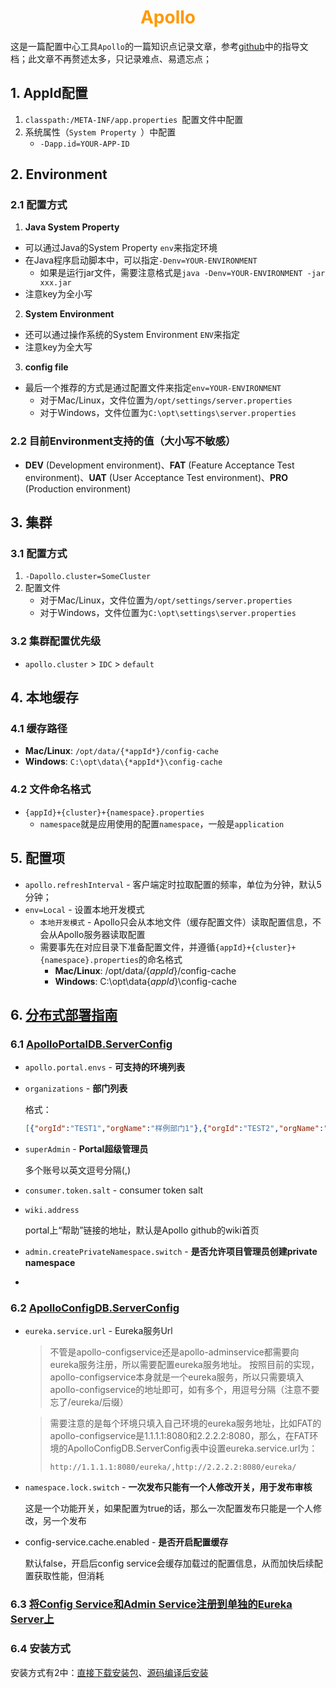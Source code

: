 # <div style="text-align:center;color:#FF9900">Apollo</div> 

这是一篇配置中心工具`Apollo`的一篇知识点记录文章，参考[github][Apollo]中的指导文档；此文章不再赘述太多，只记录难点、易遗忘点；



## 1. AppId配置

1. `classpath:/META-INF/app.properties `配置文件中配置
2. 系统属性（`System Property `）中配置
   - `-Dapp.id=YOUR-APP-ID`

## 2. Environment

### 2.1 **配置方式**

1.  **Java System Property** 
   - 可以通过Java的System Property `env`来指定环境
   - 在Java程序启动脚本中，可以指定`-Denv=YOUR-ENVIRONMENT` 
     - 如果是运行jar文件，需要注意格式是`java -Denv=YOUR-ENVIRONMENT -jar xxx.jar`
   - 注意key为全小写
2.  **System Environment** 
   - 还可以通过操作系统的System Environment `ENV`来指定
   - 注意key为全大写
3.  **config file**
   - 最后一个推荐的方式是通过配置文件来指定`env=YOUR-ENVIRONMENT`
     - 对于Mac/Linux，文件位置为`/opt/settings/server.properties`
     - 对于Windows，文件位置为`C:\opt\settings\server.properties`



### 2.2 目前Environment支持的值（大小写不敏感）

* **DEV** (Development environment)、**FAT** (Feature Acceptance Test environment)、**UAT** (User Acceptance Test environment)、**PRO** (Production environment)



## 3. 集群

### 3.1 配置方式

1. `-Dapollo.cluster=SomeCluster` 
2. 配置文件
   - 对于Mac/Linux，文件位置为`/opt/settings/server.properties`
   - 对于Windows，文件位置为`C:\opt\settings\server.properties`

### 3.2 集群配置优先级

*  `apollo.cluster`  >  `IDC`   >   `default`

## 4. 本地缓存

### 4.1 缓存路径

* **Mac/Linux**: `/opt/data/{*appId*}/config-cache`
* **Windows**: `C:\opt\data\{*appId*}\config-cache`

### 4.2 文件命名格式

* `{appId}+{cluster}+{namespace}.properties` 
  * `namespace`就是应用使用的配置`namespace`，一般是`application`  

## 5. 配置项

* `apollo.refreshInterval` - 客户端定时拉取配置的频率，单位为分钟，默认5分钟；
* `env=Local` - 设置本地开发模式
  * `本地开发模式` - Apollo只会从本地文件（缓存配置文件）读取配置信息，不会从Apollo服务器读取配置 
  * 需要事先在对应目录下准备配置文件，并遵循`{appId}+{cluster}+{namespace}.properties`的命名格式
    * **Mac/Linux**: /opt/data/{*appId*}/config-cache
    * **Windows**: C:\opt\data\{*appId*}\config-cache

## 6. [分布式部署指南][]

### 6.1 [ApolloPortalDB.ServerConfig][]

* `apollo.portal.envs` - **可支持的环境列表**

* `organizations` - **部门列表**

  格式：

  ```json
  [{"orgId":"TEST1","orgName":"样例部门1"},{"orgId":"TEST2","orgName":"样例部门2"}]
  ```

* `superAdmin` - **Portal超级管理员**

  多个账号以英文逗号分隔(,)

* `consumer.token.salt` - consumer token salt

* `wiki.address`

  portal上“帮助”链接的地址，默认是Apollo github的wiki首页

* `admin.createPrivateNamespace.switch` - **是否允许项目管理员创建private namespace**

* 

### 6.2 [ApolloConfigDB.ServerConfig][]

* `eureka.service.url` - Eureka服务Url

  > 不管是apollo-configservice还是apollo-adminservice都需要向eureka服务注册，所以需要配置eureka服务地址。 按照目前的实现，apollo-configservice本身就是一个eureka服务，所以只需要填入apollo-configservice的地址即可，如有多个，用逗号分隔（注意不要忘了/eureka/后缀）

  > 需要注意的是每个环境只填入自己环境的eureka服务地址，比如FAT的apollo-configservice是1.1.1.1:8080和2.2.2.2:8080，那么，在FAT环境的ApolloConfigDB.ServerConfig表中设置eureka.service.url为：
  >
  > ```
  > http://1.1.1.1:8080/eureka/,http://2.2.2.2:8080/eureka/
  > ```

* `namespace.lock.switch` - **一次发布只能有一个人修改开关，用于发布审核**

  这是一个功能开关，如果配置为true的话，那么一次配置发布只能是一个人修改，另一个发布

* config-service.cache.enabled - **是否开启配置缓存**

  默认false，开启后config service会缓存加载过的配置信息，从而加快后续配置获取性能，但消耗

### 6.3 [将Config Service和Admin Service注册到单独的Eureka Server上][]

### 6.4 安装方式

安装方式有2中：[直接下载安装包][]、[源码编译后安装][]









[Apollo]:https://github.com/ctripcorp/apollo	"Apollo"
[分布式部署指南]: https://github.com/ctripcorp/apollo/wiki/%E5%88%86%E5%B8%83%E5%BC%8F%E9%83%A8%E7%BD%B2%E6%8C%87%E5%8D%97
[将Config Service和Admin Service注册到单独的Eureka Server上]: https://github.com/ctripcorp/apollo/wiki/%E9%83%A8%E7%BD%B2&amp;%E5%BC%80%E5%8F%91%E9%81%87%E5%88%B0%E7%9A%84%E5%B8%B8%E8%A7%81%E9%97%AE%E9%A2%98#8-%E5%B0%86config-service%E5%92%8Cadmin-service%E6%B3%A8%E5%86%8C%E5%88%B0%E5%8D%95%E7%8B%AC%E7%9A%84eureka-server%E4%B8%8A
[ApolloPortalDB.ServerConfig]: https://github.com/ctripcorp/apollo/wiki/%E5%88%86%E5%B8%83%E5%BC%8F%E9%83%A8%E7%BD%B2%E6%8C%87%E5%8D%97#2131-%E8%B0%83%E6%95%B4apolloportaldb%E9%85%8D%E7%BD%AE
[ApolloConfigDB.ServerConfig]: https://github.com/ctripcorp/apollo/wiki/%E5%88%86%E5%B8%83%E5%BC%8F%E9%83%A8%E7%BD%B2%E6%8C%87%E5%8D%97#2132-%E8%B0%83%E6%95%B4apolloconfigdb%E9%85%8D%E7%BD%AE
[直接下载安装包]: https://github.com/ctripcorp/apollo/wiki/%E5%88%86%E5%B8%83%E5%BC%8F%E9%83%A8%E7%BD%B2%E6%8C%87%E5%8D%97#221-%E7%9B%B4%E6%8E%A5%E4%B8%8B%E8%BD%BD%E5%AE%89%E8%A3%85%E5%8C%85

[源码编译后安装]: https://github.com/ctripcorp/apollo/wiki/%E5%88%86%E5%B8%83%E5%BC%8F%E9%83%A8%E7%BD%B2%E6%8C%87%E5%8D%97#222-%E9%80%9A%E8%BF%87%E6%BA%90%E7%A0%81%E6%9E%84%E5%BB%BA